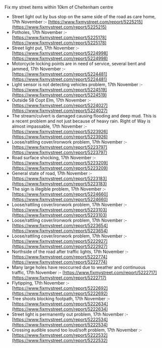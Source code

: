 Fix my street items within 10km of Cheltenham centre

<!-- fix_marker starts -->

- Street light out by bus stop on the same side of the road as care home, 17th November :- [https://www.fixmystreet.com/report/5225215](https://www.fixmystreet.com/report/5225215)
- Potholes, 17th November :- [https://www.fixmystreet.com/report/5225178](https://www.fixmystreet.com/report/5225178)
- Street light put, 17th November :- [https://www.fixmystreet.com/report/5224998](https://www.fixmystreet.com/report/5224998)
- Motorcycle locking points are in need of service, several bent and jammed, 17th November :- [https://www.fixmystreet.com/report/5224481](https://www.fixmystreet.com/report/5224481)
- Light sensor is not detecting vehicles problem, 17th November :- [https://www.fixmystreet.com/report/5224519](https://www.fixmystreet.com/report/5224519)
- Outside 58 Copt Elm, 17th November :- [https://www.fixmystreet.com/report/5224027](https://www.fixmystreet.com/report/5224027)
- The stream/culvert is damaged causing flooding and deep mud. This is a recent problem and not just because of heavy rain. Right of Way is almost impassable, 17th November :- [https://www.fixmystreet.com/report/5223926](https://www.fixmystreet.com/report/5223926)
- Loose/rattling cover/ironwork problem, 17th November :- [https://www.fixmystreet.com/report/5223797](https://www.fixmystreet.com/report/5223797)
- Road surface shocking, 17th November :- [https://www.fixmystreet.com/report/5223209](https://www.fixmystreet.com/report/5223209)
- General state of road, 17th November :- [https://www.fixmystreet.com/report/5223183](https://www.fixmystreet.com/report/5223183)
- The sign is illegible problem, 17th November :- [https://www.fixmystreet.com/report/5224660](https://www.fixmystreet.com/report/5224660)
- Loose/rattling cover/ironwork problem, 17th November :- [https://www.fixmystreet.com/report/5223103](https://www.fixmystreet.com/report/5223103)
- Loose/rattling cover/ironwork problem, 17th November :- [https://www.fixmystreet.com/report/5223654](https://www.fixmystreet.com/report/5223654)
- Loose/rattling cover/ironwork problem, 17th November :- [https://www.fixmystreet.com/report/5222927](https://www.fixmystreet.com/report/5222927)
- Northside of the road after traffic lights, 17th November :- [https://www.fixmystreet.com/report/5222774](https://www.fixmystreet.com/report/5222774)
- Many large holes have reoccurred due to weather and continuous traffic, 17th November :- [https://www.fixmystreet.com/report/5222717](https://www.fixmystreet.com/report/5222717)
- Flytipping, 17th November :- [https://www.fixmystreet.com/report/5222692](https://www.fixmystreet.com/report/5222692)
- Tree shoots blocking footpath, 17th November :- [https://www.fixmystreet.com/report/5222634](https://www.fixmystreet.com/report/5222634)
- Street light is permanently out problem, 17th November :- [https://www.fixmystreet.com/report/5222534](https://www.fixmystreet.com/report/5222534)
- Crossing audible sound too loud/soft problem, 17th November :- [https://www.fixmystreet.com/report/5222532](https://www.fixmystreet.com/report/5222532)

<!-- fix_marker ends -->